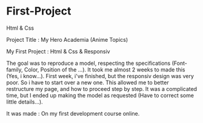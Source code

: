 # First-Project
Html &amp; Css


Project Title : My Hero Academia (Anime Topics)

My First Project : Html & Css & Responsiv

The goal was to reproduce a model, respecting the specifications (Font-family, Color, Position of the <Tags> ...). It took me almost 2 weeks to made this (Yes, i know...). First week, i've finished, but the responsiv design was very poor. So i have to start over a new one. This allowed me to better restructure my page, and how to proceed step by step. It was a complicated time, but I ended up making the model as requested (Have to correct some little details...).

It was made : On my first development course online.
